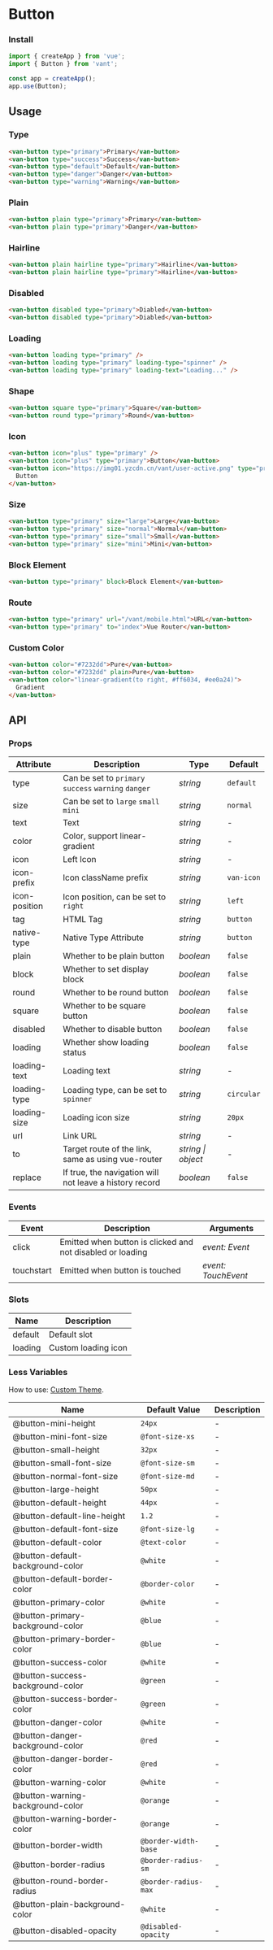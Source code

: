 # Button

### Install

```js
import { createApp } from 'vue';
import { Button } from 'vant';

const app = createApp();
app.use(Button);
```

## Usage

### Type

```html
<van-button type="primary">Primary</van-button>
<van-button type="success">Success</van-button>
<van-button type="default">Default</van-button>
<van-button type="danger">Danger</van-button>
<van-button type="warning">Warning</van-button>
```

### Plain

```html
<van-button plain type="primary">Primary</van-button>
<van-button plain type="primary">Danger</van-button>
```

### Hairline

```html
<van-button plain hairline type="primary">Hairline</van-button>
<van-button plain hairline type="primary">Hairline</van-button>
```

### Disabled

```html
<van-button disabled type="primary">Diabled</van-button>
<van-button disabled type="primary">Diabled</van-button>
```

### Loading

```html
<van-button loading type="primary" />
<van-button loading type="primary" loading-type="spinner" />
<van-button loading type="primary" loading-text="Loading..." />
```

### Shape

```html
<van-button square type="primary">Square</van-button>
<van-button round type="primary">Round</van-button>
```

### Icon

```html
<van-button icon="plus" type="primary" />
<van-button icon="plus" type="primary">Button</van-button>
<van-button icon="https://img01.yzcdn.cn/vant/user-active.png" type="primary">
  Button
</van-button>
```

### Size

```html
<van-button type="primary" size="large">Large</van-button>
<van-button type="primary" size="normal">Normal</van-button>
<van-button type="primary" size="small">Small</van-button>
<van-button type="primary" size="mini">Mini</van-button>
```

### Block Element

```html
<van-button type="primary" block>Block Element</van-button>
```

### Route

```html
<van-button type="primary" url="/vant/mobile.html">URL</van-button>
<van-button type="primary" to="index">Vue Router</van-button>
```

### Custom Color

```html
<van-button color="#7232dd">Pure</van-button>
<van-button color="#7232dd" plain>Pure</van-button>
<van-button color="linear-gradient(to right, #ff6034, #ee0a24)">
  Gradient
</van-button>
```

## API

### Props

| Attribute     | Description                                             | Type               | Default    |
|---------------|---------------------------------------------------------|--------------------|------------|
| type          | Can be set to `primary` `success` `warning` `danger`    | _string_           | `default`  |
| size          | Can be set to `large` `small` `mini`                    | _string_           | `normal`   |
| text          | Text                                                    | _string_           | -          |
| color         | Color, support linear-gradient                          | _string_           | -          |
| icon          | Left Icon                                               | _string_           | -          |
| icon-prefix   | Icon className prefix                                   | _string_           | `van-icon` |
| icon-position | Icon position, can be set to `right`                    | _string_           | `left`     |
| tag           | HTML Tag                                                | _string_           | `button`   |
| native-type   | Native Type Attribute                                   | _string_           | `button`   |
| plain         | Whether to be plain button                              | _boolean_          | `false`    |
| block         | Whether to set display block                            | _boolean_          | `false`    |
| round         | Whether to be round button                              | _boolean_          | `false`    |
| square        | Whether to be square button                             | _boolean_          | `false`    |
| disabled      | Whether to disable button                               | _boolean_          | `false`    |
| loading       | Whether show loading status                             | _boolean_          | `false`    |
| loading-text  | Loading text                                            | _string_           | -          |
| loading-type  | Loading type, can be set to `spinner`                   | _string_           | `circular` |
| loading-size  | Loading icon size                                       | _string_           | `20px`     |
| url           | Link URL                                                | _string_           | -          |
| to            | Target route of the link, same as using vue-router      | _string \| object_ | -          |
| replace       | If true, the navigation will not leave a history record | _boolean_          | `false`    |

### Events

| Event      | Description                                                | Arguments           |
|------------|------------------------------------------------------------|---------------------|
| click      | Emitted when button is clicked and not disabled or loading | _event: Event_      |
| touchstart | Emitted when button is touched                             | _event: TouchEvent_ |

### Slots

| Name    | Description         |
|---------|---------------------|
| default | Default slot        |
| loading | Custom loading icon |

### Less Variables

How to use: [Custom Theme](#/en-US/theme).

| Name                             | Default Value        | Description |
|----------------------------------|----------------------|-------------|
| @button-mini-height              | `24px`               | -           |
| @button-mini-font-size           | `@font-size-xs`      | -           |
| @button-small-height             | `32px`               | -           |
| @button-small-font-size          | `@font-size-sm`      | -           |
| @button-normal-font-size         | `@font-size-md`      | -           |
| @button-large-height             | `50px`               | -           |
| @button-default-height           | `44px`               | -           |
| @button-default-line-height      | `1.2`                | -           |
| @button-default-font-size        | `@font-size-lg`      | -           |
| @button-default-color            | `@text-color`        | -           |
| @button-default-background-color | `@white`             | -           |
| @button-default-border-color     | `@border-color`      | -           |
| @button-primary-color            | `@white`             | -           |
| @button-primary-background-color | `@blue`              | -           |
| @button-primary-border-color     | `@blue`              | -           |
| @button-success-color            | `@white`             | -           |
| @button-success-background-color | `@green`             | -           |
| @button-success-border-color     | `@green`             | -           |
| @button-danger-color             | `@white`             | -           |
| @button-danger-background-color  | `@red`               | -           |
| @button-danger-border-color      | `@red`               | -           |
| @button-warning-color            | `@white`             | -           |
| @button-warning-background-color | `@orange`            | -           |
| @button-warning-border-color     | `@orange`            | -           |
| @button-border-width             | `@border-width-base` | -           |
| @button-border-radius            | `@border-radius-sm`  | -           |
| @button-round-border-radius      | `@border-radius-max` | -           |
| @button-plain-background-color   | `@white`             | -           |
| @button-disabled-opacity         | `@disabled-opacity`  | -           |
